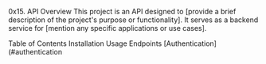0x15. API
Overview
This project is an API designed to [provide a brief description of the project's purpose or functionality]. It serves as a backend service for [mention any specific applications or use cases].

Table of Contents
Installation
Usage
Endpoints
[Authentication](#authentication
